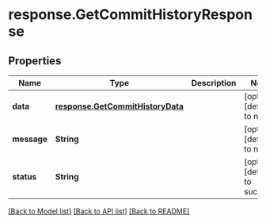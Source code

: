# response.GetCommitHistoryResponse
## Properties

| Name | Type | Description | Notes |
|------------ | ------------- | ------------- | -------------|
| **data** | [**response.GetCommitHistoryData**](response.GetCommitHistoryData.md) |  | [optional] [default to null] |
| **message** | **String** |  | [optional] [default to null] |
| **status** | **String** |  | [optional] [default to success] |

[[Back to Model list]](../README.md#documentation-for-models) [[Back to API list]](../README.md#documentation-for-api-endpoints) [[Back to README]](../README.md)


